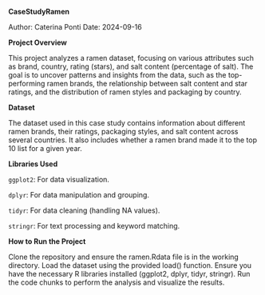 **CaseStudyRamen**

Author: Caterina Ponti
Date: 2024-09-16

**Project Overview**

This project analyzes a ramen dataset, focusing on various attributes such as brand, country, rating (stars), and salt content (percentage of salt). The goal is to uncover patterns and insights from the data, such as the top-performing ramen brands, the relationship between salt content and star ratings, and the distribution of ramen styles and packaging by country.

**Dataset**

The dataset used in this case study contains information about different ramen brands, their ratings, packaging styles, and salt content across several countries. It also includes whether a ramen brand made it to the top 10 list for a given year.

**Libraries Used**

`ggplot2`: For data visualization.

`dplyr`: For data manipulation and grouping.

`tidyr`: For data cleaning (handling NA values).

`stringr`: For text processing and keyword matching.

**How to Run the Project**

Clone the repository and ensure the ramen.Rdata file is in the working directory.
Load the dataset using the provided load() function.
Ensure you have the necessary R libraries installed (ggplot2, dplyr, tidyr, stringr).
Run the code chunks to perform the analysis and visualize the results.
